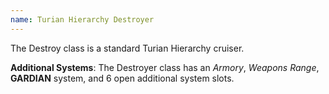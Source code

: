 ```yaml
---
name: Turian Hierarchy Destroyer
---
```

The Destroy class is a standard Turian Hierarchy cruiser.

__Additional Systems__: The Destroyer class has an _Armory_, _Weapons Range_, __GARDIAN__ system,
and 6 open additional system slots.
